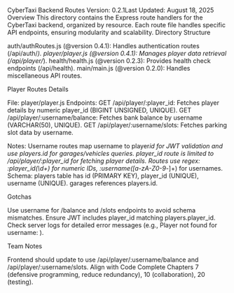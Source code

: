 CyberTaxi Backend Routes
Version: 0.2.1Last Updated: August 18, 2025
Overview
This directory contains the Express route handlers for the CyberTaxi backend, organized by resource. Each route file handles specific API endpoints, ensuring modularity and scalability.
Directory Structure

auth/authRoutes.js (@version 0.4.1): Handles authentication routes (/api/auth/_).
player/player.js (@version 0.4.1): Manages player data retrieval (/api/player/_).
health/health.js (@version 0.2.3): Provides health check endpoints (/api/health).
main/main.js (@version 0.2.0): Handles miscellaneous API routes.

Player Routes Details

File: player/player.js
Endpoints:
GET /api/player/:player_id: Fetches player details by numeric player_id (BIGINT UNSIGNED, UNIQUE).
GET /api/player/:username/balance: Fetches bank balance by username (VARCHAR(50), UNIQUE).
GET /api/player/:username/slots: Fetches parking slot data by username.

Notes:
Username routes map username to player*id for JWT validation and use players.id for garages/vehicles queries.
player_id route is limited to /api/player/:player_id for fetching player details.
Routes use regex: :player_id(\\d+) for numeric IDs, :username([a-zA-Z0-9*-]+) for usernames.
Schema: players table has id (PRIMARY KEY), player_id (UNIQUE), username (UNIQUE). garages references players.id.

Gotchas

Use username for /balance and /slots endpoints to avoid schema mismatches.
Ensure JWT includes player_id matching players.player_id.
Check server logs for detailed error messages (e.g., Player not found for username: <username>).

Team Notes

Frontend should update to use /api/player/:username/balance and /api/player/:username/slots.
Align with Code Complete Chapters 7 (defensive programming, reduce redundancy), 10 (collaboration), 20 (testing).
